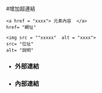 #增加超連結

    <a href = "xxxx"> 元素內容  </a>
    href= "網址"

    <img src = ""xxxxx"  alt = "xxxx">
    src= "位址"
    alt= "說明"

- ### 外部連結
- ### 內部連結